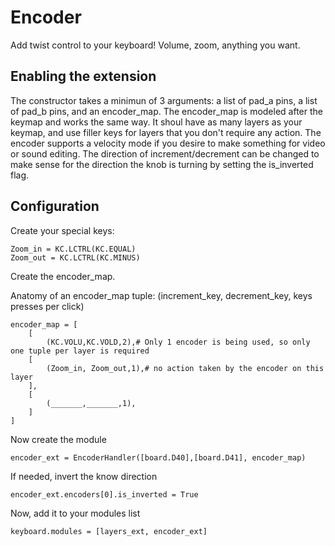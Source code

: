 # Encoder
Add twist control to your keyboard! Volume, zoom, anything you want.

## Enabling the extension
The constructor takes a minimun of 3 arguments: a list of pad_a pins, a list of pad_b pins, 
and an encoder_map.  The encoder_map is modeled after the keymap and works the
same way. It shoul have as many layers as your keymap, and use filler keys for 
layers that you don't require any action.  The encoder supports a velocity mode
if you desire to make something for video or sound editing. The direction of 
increment/decrement can be changed to make sense for the direction the knob is 
turning by setting the is_inverted flag.

## Configuration
Create your special keys:
```
Zoom_in = KC.LCTRL(KC.EQUAL)
Zoom_out = KC.LCTRL(KC.MINUS)
```
Create the encoder_map.

Anatomy of an encoder_map tuple: (increment_key, decrement_key, keys presses per click)
```
encoder_map = [
    [
        (KC.VOLU,KC.VOLD,2),# Only 1 encoder is being used, so only one tuple per layer is required
    [
        (Zoom_in, Zoom_out,1),# no action taken by the encoder on this layer
    ],
    [
        (_______,_______,1),
    ]
]
```

Now create the module
```
encoder_ext = EncoderHandler([board.D40],[board.D41], encoder_map)
```

If needed, invert the know direction
```
encoder_ext.encoders[0].is_inverted = True
```

Now, add it to your modules list
```
keyboard.modules = [layers_ext, encoder_ext]
```
